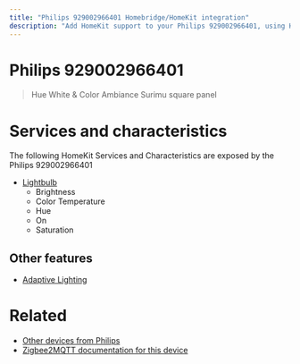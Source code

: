 ```yaml
---
title: "Philips 929002966401 Homebridge/HomeKit integration"
description: "Add HomeKit support to your Philips 929002966401, using Homebridge, Zigbee2MQTT and homebridge-z2m."
---
```

<!---
This file has been GENERATED using src/docgen/docgen.ts
DO NOT EDIT THIS FILE MANUALLY!
-->
# Philips 929002966401
> Hue White & Color Ambiance Surimu square panel


# Services and characteristics
The following HomeKit Services and Characteristics are exposed by
the Philips 929002966401

* [Lightbulb](../../light.md)
  * Brightness
  * Color Temperature
  * Hue
  * On
  * Saturation

## Other features
* [Adaptive Lighting](../../light.md)

# Related
* [Other devices from Philips](../index.md#philips)
* [Zigbee2MQTT documentation for this device](https://www.zigbee2mqtt.io/devices/929002966401.html)